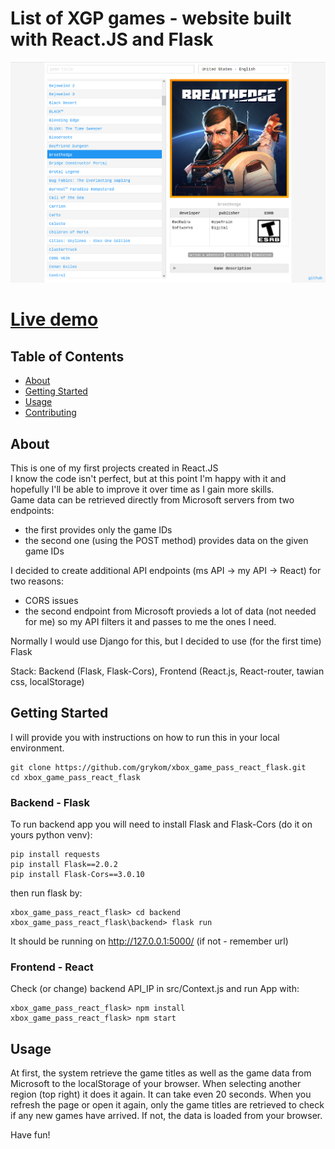 # List of XGP games - website built with React.JS and Flask

![IMAGE_DESCRIPTION](demo_image.png)

# [Live demo](https://xgp.grykom.pl/)

## Table of Contents

- [About](#about)
- [Getting Started](#getting_started)
- [Usage](#usage)
- [Contributing](../CONTRIBUTING.md)

## About <a name = "about"></a>

This is one of my first projects created in React.JS<br />
I know the code isn't perfect, but at this point I'm happy with it and hopefully I'll be able to improve it over time as I gain more skills. <br />
Game data can be retrieved directly from Microsoft servers from two endpoints:

- the first provides only the game IDs
- the second one (using the POST method) provides data on the given game IDs

I decided to create additional API endpoints (ms API -> my API -> React) for two reasons:

- CORS issues
- the second endpoint from Microsoft provieds a lot of data (not needed for me) so my API filters it and passes to me the ones I need.

Normally I would use Django for this, but I decided to use (for the first time) Flask

Stack: Backend (Flask, Flask-Cors), Frontend (React.js, React-router, tawian css, localStorage)

## Getting Started <a name = "getting_started"></a>

I will provide you with instructions on how to run this in your local environment.

```
git clone https://github.com/grykom/xbox_game_pass_react_flask.git
cd xbox_game_pass_react_flask
```

### Backend - Flask

To run backend app you will need to install Flask and Flask-Cors (do it on yours python venv):

```
pip install requests
pip install Flask==2.0.2
pip install Flask-Cors==3.0.10
```

then run flask by:

```
xbox_game_pass_react_flask> cd backend
xbox_game_pass_react_flask\backend> flask run
```

It should be running on http://127.0.0.1:5000/ (if not - remember url)

### Frontend - React

Check (or change) backend API_IP in src/Context.js and run App with:

```
xbox_game_pass_react_flask> npm install
xbox_game_pass_react_flask> npm start
```

## Usage <a name = "usage"></a>

At first, the system retrieve the game titles as well as the game data from Microsoft to the localStorage of your browser. When selecting another region (top right) it does it again. It can take even 20 seconds.
When you refresh the page or open it again, only the game titles are retrieved to check if any new games have arrived. If not, the data is loaded from your browser. 

Have fun!